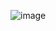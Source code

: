 ![image](https://user-images.githubusercontent.com/70583416/135756112-0f1a1282-6a4c-40ad-a775-721b66249419.png)
